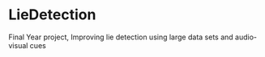 # LieDetection
Final Year project, Improving lie detection using large data sets and audio-visual cues
